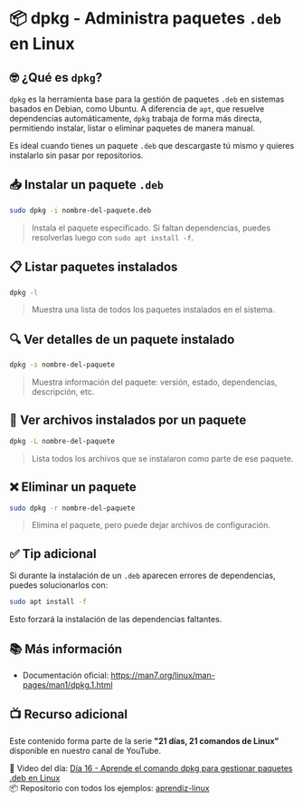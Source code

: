 # 📦 dpkg - Administra paquetes `.deb` en Linux

## 🤓 ¿Qué es `dpkg`?

`dpkg` es la herramienta base para la gestión de paquetes `.deb` en sistemas basados en Debian, como Ubuntu. A diferencia de `apt`, que resuelve dependencias automáticamente, `dpkg` trabaja de forma más directa, permitiendo instalar, listar o eliminar paquetes de manera manual.

Es ideal cuando tienes un paquete `.deb` que descargaste tú mismo y quieres instalarlo sin pasar por repositorios.

## 📥 Instalar un paquete `.deb`

```bash
sudo dpkg -i nombre-del-paquete.deb
```

> Instala el paquete especificado. Si faltan dependencias, puedes resolverlas luego con `sudo apt install -f`.

## 📋 Listar paquetes instalados

```bash
dpkg -l
```

> Muestra una lista de todos los paquetes instalados en el sistema.

## 🔍 Ver detalles de un paquete instalado

```bash
dpkg -s nombre-del-paquete
```

> Muestra información del paquete: versión, estado, dependencias, descripción, etc.

## 🧾 Ver archivos instalados por un paquete

```bash
dpkg -L nombre-del-paquete
```

> Lista todos los archivos que se instalaron como parte de ese paquete.

## ❌ Eliminar un paquete

```bash
sudo dpkg -r nombre-del-paquete
```

> Elimina el paquete, pero puede dejar archivos de configuración.

## ✅ Tip adicional

Si durante la instalación de un `.deb` aparecen errores de dependencias, puedes solucionarlos con:

```bash
sudo apt install -f
```

Esto forzará la instalación de las dependencias faltantes.

## 📚 Más información

- Documentación oficial: https://man7.org/linux/man-pages/man1/dpkg.1.html

## 📺 Recurso adicional

Este contenido forma parte de la serie **"21 días, 21 comandos de Linux"** disponible en nuestro canal de YouTube.

🔗 Video del día: [Día 16 - Aprende el comando dpkg para gestionar paquetes .deb en Linux](https://youtu.be/-ZLZiPlfmd4)  
📦 Repositorio con todos los ejemplos: [aprendiz-linux](https://github.com/jorgearma1982/aprendiz-linux/tree/main/21_dias_comandos_basicos)
